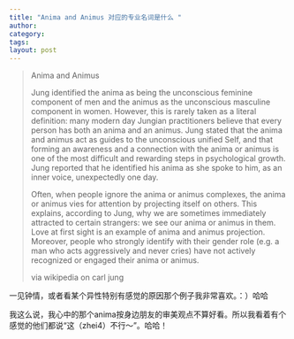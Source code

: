 ```yaml
---
title: "Anima and Animus 对应的专业名词是什么 "
author:
category: 
tags: 
layout: post
---
```

<blockquote>

Anima and Animus



Jung identified the anima as being the unconscious feminine component of men and the animus as the unconscious masculine component in women. However, this is rarely taken as a literal definition: many modern day Jungian practitioners believe that every person has both an anima and an animus. Jung stated that the anima and animus act as guides to the unconscious unified Self, and that forming an awareness and a connection with the anima or animus is one of the most difficult and rewarding steps in psychological growth. Jung reported that he identified his anima as she spoke to him, as an inner voice, unexpectedly one day.



Often, when people ignore the anima or animus complexes, the anima or animus vies for attention by projecting itself on others. This explains, according to Jung, why we are sometimes immediately attracted to certain strangers: we see our anima or animus in them. Love at first sight is an example of anima and animus projection. Moreover, people who strongly identify with their gender role (e.g. a man who acts aggressively and never cries) have not actively recognized or engaged their anima or animus.



via wikipedia on carl jung

</blockquote>

一见钟情，或者看某个异性特别有感觉的原因那个例子我非常喜欢。：）哈哈

我这么说，我心中的那个anima按身边朋友的审美观点不算好看。所以我看着有个感觉的他们都说“这（zhei4）不行～”。哈哈！

